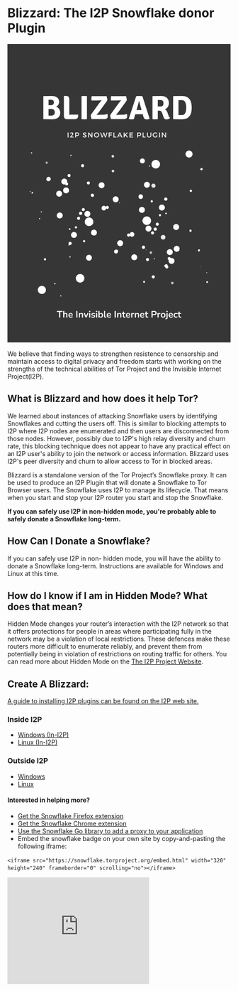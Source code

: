 Blizzard: The I2P Snowflake donor Plugin
========================================

[![Create a Blizzard](blizzard.png)](https://eyedeekay.github.io/blizzard)

We believe that finding ways to strengthen resistence to censorship and maintain access to digital privacy and freedom starts with working on the strengths of the technical abilities of Tor Project and the Invisible Internet Project(I2P). 

What is Blizzard and how does it help Tor?
------------------------------------------

We learned about instances of attacking Snowflake users by identifying Snowflakes and cutting the users off. This is similar to blocking attempts to I2P where I2P nodes are enumerated and then users are disconnected from those nodes. However, possibly due to I2P's high relay diversity and churn rate, this blocking technique does not appear to have any practical effect on an I2P user's ability to join the network or access information. Blizzard uses I2P's peer diversity and churn to allow access to Tor in blocked areas.

Blizzard is a standalone version of the Tor Project’s Snowflake proxy. It can be used to produce an I2P Plugin that will donate a Snowflake to Tor Browser users. The Snowflake uses I2P to manage its lifecycle. That means when you start and stop your I2P router you start and stop the Snowflake.

**If you can safely use I2P in non-hidden mode, you're probably able to safely donate a Snowflake long-term.**

How Can I Donate a Snowflake?
-----------------------------

If you can safely use I2P in non- hidden mode, you will have the ability to donate a Snowflake long-term. Instructions are available for Windows and Linux at this time.

How do I know if I am in Hidden Mode? What does that mean?
----------------------------------------------------------

Hidden Mode changes your router’s interaction with the I2P network so that it offers protections for people in areas where participating fully in the network may be a violation of local restrictions. These defences make these routers more difficult to enumerate reliably, and prevent them from potentially being in violation of restrictions on routing traffic for others. You can read more about Hidden Mode on the [The I2P Project Website](https://geti2p.net/en/about/restrictive-countries).

Create A Blizzard:
------------------

[A guide to installing I2P plugins can be found on the I2P web site.](https://geti2p.net/en/docs/plugins)

### Inside I2P

 - [Windows (In-I2P)](http://idk.i2p/blizzard/snowflake-windows.su3)
 - [Linux (In-I2P)](http://idk.i2p/blizzard/snowflake-linux.su3)

### Outside I2P

 - [Windows](https://github.com/eyedeekay/blizzard/releases)
 - [Linux](https://github.com/eyedeekay/blizzard/releases)

#### Interested in helping more?

 - [Get the Snowflake Firefox extension](https://addons.mozilla.org/en-US/firefox/addon/torproject-snowflake/)
 - [Get the Snowflake Chrome extension](https://chrome.google.com/webstore/detail/snowflake/mafpmfcccpbjnhfhjnllmmalhifmlcie)
 - [Use the Snowflake Go library to add a proxy to your application](https://pkg.go.dev/git.torproject.org/pluggable-transports/snowflake.git/v2@v2.0.1/proxy/lib)
 - Embed the snowflake badge on your own site by copy-and-pasting the following iframe:

`<iframe src="https://snowflake.torproject.org/embed.html" width="320" height="240" frameborder="0" scrolling="no"></iframe>`

<iframe src="https://snowflake.torproject.org/embed.html" width="320" height="240" frameborder="0" scrolling="no"></iframe>

